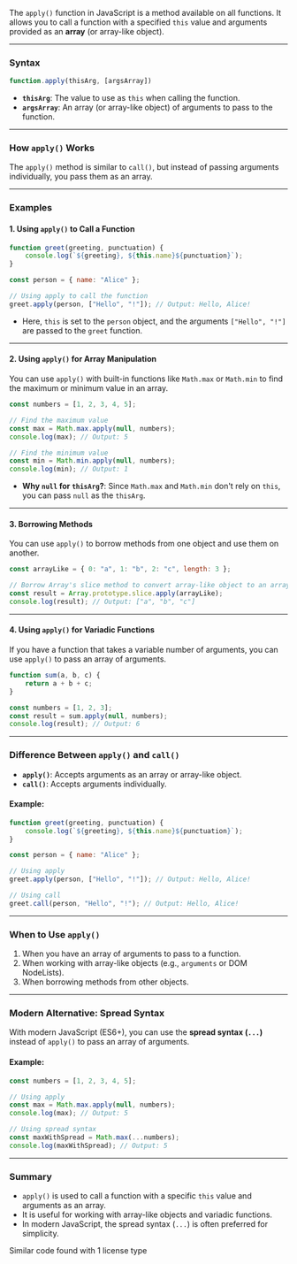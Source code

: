 The `apply()` function in JavaScript is a method available on all functions. It allows you to call a function with a specified `this` value and arguments provided as an **array** (or array-like object).

---

### **Syntax**
```javascript
function.apply(thisArg, [argsArray])
```

- **`thisArg`**: The value to use as `this` when calling the function.
- **`argsArray`**: An array (or array-like object) of arguments to pass to the function.

---

### **How `apply()` Works**
The `apply()` method is similar to `call()`, but instead of passing arguments individually, you pass them as an array.

---

### **Examples**

#### **1. Using `apply()` to Call a Function**
```javascript
function greet(greeting, punctuation) {
    console.log(`${greeting}, ${this.name}${punctuation}`);
}

const person = { name: "Alice" };

// Using apply to call the function
greet.apply(person, ["Hello", "!"]); // Output: Hello, Alice!
```

- Here, `this` is set to the `person` object, and the arguments `["Hello", "!"]` are passed to the `greet` function.

---

#### **2. Using `apply()` for Array Manipulation**
You can use `apply()` with built-in functions like `Math.max` or `Math.min` to find the maximum or minimum value in an array.

```javascript
const numbers = [1, 2, 3, 4, 5];

// Find the maximum value
const max = Math.max.apply(null, numbers);
console.log(max); // Output: 5

// Find the minimum value
const min = Math.min.apply(null, numbers);
console.log(min); // Output: 1
```

- **Why `null` for `thisArg`?**: Since `Math.max` and `Math.min` don't rely on `this`, you can pass `null` as the `thisArg`.

---

#### **3. Borrowing Methods**
You can use `apply()` to borrow methods from one object and use them on another.

```javascript
const arrayLike = { 0: "a", 1: "b", 2: "c", length: 3 };

// Borrow Array's slice method to convert array-like object to an array
const result = Array.prototype.slice.apply(arrayLike);
console.log(result); // Output: ["a", "b", "c"]
```

---

#### **4. Using `apply()` for Variadic Functions**
If you have a function that takes a variable number of arguments, you can use `apply()` to pass an array of arguments.

```javascript
function sum(a, b, c) {
    return a + b + c;
}

const numbers = [1, 2, 3];
const result = sum.apply(null, numbers);
console.log(result); // Output: 6
```

---

### **Difference Between `apply()` and `call()`**
- **`apply()`**: Accepts arguments as an array or array-like object.
- **`call()`**: Accepts arguments individually.

#### Example:
```javascript
function greet(greeting, punctuation) {
    console.log(`${greeting}, ${this.name}${punctuation}`);
}

const person = { name: "Alice" };

// Using apply
greet.apply(person, ["Hello", "!"]); // Output: Hello, Alice!

// Using call
greet.call(person, "Hello", "!"); // Output: Hello, Alice!
```

---

### **When to Use `apply()`**
1. When you have an array of arguments to pass to a function.
2. When working with array-like objects (e.g., `arguments` or DOM NodeLists).
3. When borrowing methods from other objects.

---

### **Modern Alternative: Spread Syntax**
With modern JavaScript (ES6+), you can use the **spread syntax (`...`)** instead of `apply()` to pass an array of arguments.

#### Example:
```javascript
const numbers = [1, 2, 3, 4, 5];

// Using apply
const max = Math.max.apply(null, numbers);
console.log(max); // Output: 5

// Using spread syntax
const maxWithSpread = Math.max(...numbers);
console.log(maxWithSpread); // Output: 5
```

---

### **Summary**
- `apply()` is used to call a function with a specific `this` value and arguments as an array.
- It is useful for working with array-like objects and variadic functions.
- In modern JavaScript, the spread syntax (`...`) is often preferred for simplicity.

Similar code found with 1 license type